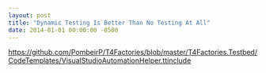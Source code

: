 ```yaml
---
layout: post
title: "Dynamic Testing Is Better Than No Testing At All"
date: 2014-01-01 00:00:00 -0500
---
```

https://github.com/PombeirP/T4Factories/blob/master/T4Factories.Testbed/CodeTemplates/VisualStudioAutomationHelper.ttinclude